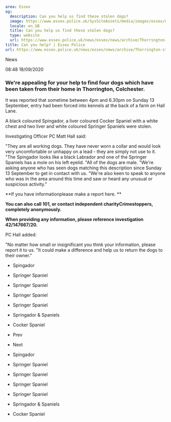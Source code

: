 ```yaml
area: Essex
og:
  description: Can you help us find these stolen dogs?
  image: https://www.essex.police.uk/SysSiteAssets/media/images/essex/news/appeals/2020/09-september/20200917-cocker-spaniel-1024x700.jpg?crop=(0,12,1024,551)&amp;w=600&amp;h=300&amp;scale=both
  locale: en_GB
  title: Can you help us find these stolen dogs?
  type: website
  url: https://www.essex.police.uk/news/essex/news/archive/Thorrington-stolen-dogs/
title: Can you help? | Essex Police
url: https://www.essex.police.uk/news/essex/news/archive/Thorrington-stolen-dogs/
```

News

08:48 18/09/2020

### We're appealing for your help to find four dogs which have been taken from their home in Thorrington, Colchester.

It was reported that sometime between 4pm and 6.30pm on Sunday 13 September, entry had been forced into kennels at the back of a farm on Hall Lane.

A black coloured Spingador, a liver coloured Cocker Spaniel with a white chest and two liver and white coloured Springer Spaniels were stolen.

Investigating Officer PC Matt Hall said:

"They are all working dogs. They have never worn a collar and would look very uncomfortable or unhappy on a lead - they are simply not use to it.
"The Spingador looks like a black Labrador and one of the Springer Spaniels has a mole on his left eyelid.
"All of the dogs are male.
"We're asking anyone who has seen dogs matching this description since Sunday 13 September to get in contact with us.
"We're also keen to speak to anyone who was in the area around this time and saw or heard any unusual or suspicious activity."

**If you have informationplease make a report here. **

**You can also call 101, or contact independent charityCrimestoppers, completely anonymously.**

**When providing any information, please reference investigation 42/147667/20.**

PC Hall added:

"No matter how small or insignificant you think your information, please report it to us.
"It could make a difference and help us to return the dogs to their owner."

 * Spingador

 * Springer Spaniel

 * Springer Spaniel

 * Springer Spaniel

 * Springer Spaniel

 * Springador & Spaniels

 * Cocker Spaniel

 * Prev
 * Next

 * Spingador

 * Springer Spaniel

 * Springer Spaniel

 * Springer Spaniel

 * Springer Spaniel

 * Springador & Spaniels

 * Cocker Spaniel
